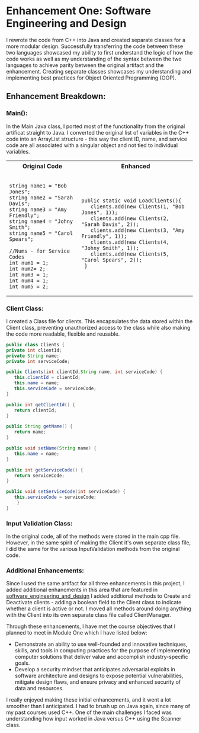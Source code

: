 # Enhancement One: Software Engineering and Design

I rewrote the code from C++ into Java and created separate classes for a more modular design. Successfully transferring the code between these two languages showcased my ability to first understand the logic of how the code works as well as my understanding of the syntax between the two languages to achieve parity between the original artifact and the enhancement. Creating separate classes showcases my understanding and implementing best practices for Object Oriented Programming (OOP).

## Enhancement Breakdown:

### Main():

In the Main Java class, I ported most of the functionality from the original artificat straight to Java. I converted the original list of variables in the C++ code into an ArrayList structure - this way the client ID, name, and service code are all associated with a singular object and not tied to individual variables. 

<table>
<tr>
<th>Original Code</th>
<th>Enhanced</th>
</tr>
<tr>
<td>

```

string name1 = "Bob Jones";
string name2 = "Sarah Davis";
string name3 = "Amy Friendly";
string name4 = "Johny Smith";
string name5 = "Carol Spears";

//Nums - for Service Codes
int num1 = 1;
int num2= 2;
int num3 = 1;
int num4 = 1;
int num5 = 2;

```

</td>
<td>

```
public static void LoadClients(){
   clients.add(new Clients(1, "Bob Jones", 1));
   clients.add(new Clients(2, "Sarah Davis", 2));
   clients.add(new Clients(3, "Amy Friendly", 1));
   clients.add(new Clients(4, "Johny Smith", 1));
   clients.add(new Clients(5, "Carol Spears", 2));
 }

```

</td>
</tr>
</table>


### Client Class:

I created a Class file for clients. This encapsulates the data stored within the Client class, preventing unauthorized access to the class 
while also making the code more readable, flexible and reusable. 

```java
public class Clients {
private int clientId;
private String name;
private int serviceCode;

public Clients(int clientId,String name, int serviceCode) {
   this.clientId = clientId;
   this.name = name;
   this.serviceCode = serviceCode;
}

public int getClientId() {
   return clientId;
}

public String getName() {
   return name;
}

public void setName(String name) {
   this.name = name;
}

public int getServiceCode() {
   return serviceCode;
}

public void setServiceCode(int serviceCode) {
   this.serviceCode = serviceCode;
    }
}
```

### Input Validation Class:

In the original code, all of the methods were stored in the main cpp file. However, in the same spirit of making the Client it's own separate class file, I did the same for the various InputValidation methods from the original code. 

### Additional Enhancements:

Since I used the same artifact for all three enhancements in this project, I added additional enhancments in this area that are featured in [software_engineering_and_design](/software_engineering_and_design/capstone/src/main/java/com/capstone/Main.java) I added addtional methods to Create and Deactivate clients - adding a boolean field to the Client class to indicate whether a client is active or not. I moved all methods around doing anything with the Client into its own separate class file called ClientManager. 


Through these enhancements, I have met the course objectives that I planned to meet in Module One which I have listed below:  

  
- Demonstrate an ability to use well-founded and innovative techniques, skills, and tools in computing practices for the purpose of implementing computer solutions that deliver value and accomplish industry-specific goals.
- Develop a security mindset that anticipates adversarial exploits in software architecture and designs to expose potential vulnerabilities, mitigate design flaws, and ensure privacy and enhanced security of data and resources.
  
I really enjoyed making these initial enhancements, and it went a lot smoother than I anticipated. I had to brush up on Java again, since many of my past courses used C++. One of the main challenges I faced was understanding how input worked in Java versus C++ using the Scanner class.
